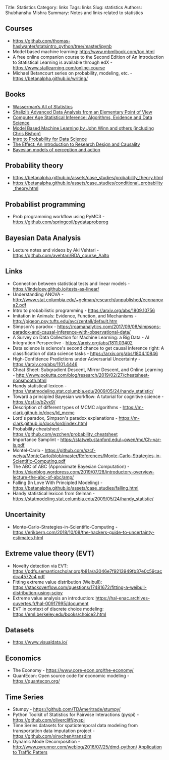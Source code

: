 Title: Statistics
Category: links
Tags: links
Slug: statistics
Authors: Shubhanshu Mishra
Summary: Notes and links related to statistics

## Courses

* https://github.com/thomas-haslwanter/statsintro_python/tree/master/ipynb
* Model based machine learning: http://www.mbmlbook.com/toc.html
* A free online companion course to the Second Edition of An Introduction to Statistical Learning is available through edX - https://www.statlearning.com/online-course
* Michael Betancourt series on probability, modeling, etc. - https://betanalpha.github.io/writing/

## Books

* [Wasserman’s All of Statistics](http://www.stat.cmu.edu/~larry/all-of-statistics/)
* [Shalizi’s Advanced Data Analysis from an Elementary Point of View](http://www.stat.cmu.edu/~cshalizi/ADAfaEPoV/ADAfaEPoV.pdf)
* [Computer Age Statistical Inference: Algorithms, Evidence and Data Science](https://web.stanford.edu/~hastie/CASI/)
* [Model Based Machine Learning by John Winn and others (including Chris Bishop)](http://www.mbmlbook.com/toc.html)
* [Intro to Probability for Data Science](https://probability4datascience.com/index.html)
* [The Effect: An Introduction to Research Design and Causality](https://theeffectbook.net/index.html)
* [Bayesian models of perception and action](https://www.cns.nyu.edu/malab/bayesianbook.html)

## Probability theory

* https://betanalpha.github.io/assets/case_studies/probability_theory.html
* https://betanalpha.github.io/assets/case_studies/conditional_probability_theory.html

## Probabilist programming

* Prob programming workflow using PyMC3 - https://github.com/springcoil/pydataprobprog

## Bayesian Data Analysis

* Lecture notes and videos by Aki Vehtari - https://github.com/avehtari/BDA_course_Aalto

## Links

* Connection between statistical tests and linear models - https://lindeloev.github.io/tests-as-linear/
* Understanding ANOVA - http://www.stat.columbia.edu/~gelman/research/unpublished/econanova2.pdf
* Intro to probabilistic programming - https://arxiv.org/abs/1809.10756
* Imitation in Animals: Evidence, Function, and Mechanisms - http://pigeon.psy.tufts.edu/avc/zentall/default.htm
* Simpson's paradox - https://roamanalytics.com/2017/09/08/simpsons-paradox-and-causal-inference-with-observational-data/
* A Survey on Data Collection for Machine Learning: a Big Data - AI Integration Perspective - https://arxiv.org/abs/1811.03402
* Data science is science's second chance to get causal inference right: A classification of data science tasks - https://arxiv.org/abs/1804.10846
* High-Confidence Predictions under Adversarial Uncertainty - https://arxiv.org/abs/1101.4446
* Cheat Sheet: Subgradient Descent, Mirror Descent, and Online Learning - http://www.pokutta.com/blog/research/2019/02/27/cheatsheet-nonsmooth.html
* Handy statistical lexicon - https://statmodeling.stat.columbia.edu/2009/05/24/handy_statistic/
* Toward a principled Bayesian workflow: A tutorial for cognitive science - https://osf.io/b2vx9/
* Description of different types of MCMC algorithms - https://m-clark.github.io/docs/ld_mcmc
* Lord's paradox, Simpson's paradox explanations - https://m-clark.github.io/docs/lord/index.html
* Probability cheatsheet - https://github.com/wzchen/probability_cheatsheet
* Importance Samplint - https://statweb.stanford.edu/~owen/mc/Ch-var-is.pdf
* Montel-Carlo - https://github.com/szcf-weiya/MonteCarlo/blob/master/References/Monte-Carlo-Strategies-in-Scientific-Computing.pdf
* The ABC of ABC (Approximate Bayesian Computation) - https://xianblog.wordpress.com/2019/07/28/introductory-overview-lecture-the-abc-of-abc/amp/
* Falling (In Love With Principled Modeling) - https://betanalpha.github.io/assets/case_studies/falling.html
* Handy statistical lexicon from Gelman - https://statmodeling.stat.columbia.edu/2009/05/24/handy_statistic/

## Uncertainity

* Monte-Carlo-Strategies-in-Scientific-Computing - https://erikbern.com/2018/10/08/the-hackers-guide-to-uncertainty-estimates.html

## Extreme value theory (EVT)

* Novelty detection via EVT: https://pdfs.semanticscholar.org/b81a/a3046e7f9213949fb37e0c59cacdca4572c4.pdf
* Fitting extreme value distribution (Weibull): https://stackoverflow.com/questions/17481672/fitting-a-weibull-distribution-using-scipy
* Extreme value analysis an introduction: https://hal-enac.archives-ouvertes.fr/hal-00917995/document
* EVT in context of discrete choice modeling: https://eml.berkeley.edu/books/choice2.html


## Datasets

* https://www.visualdata.io/


## Economics

* The Economy - https://www.core-econ.org/the-economy/
* QuantEcon: Open source code for economic modeling - https://quantecon.org/

## Time Series

* Stumpy - https://github.com/TDAmeritrade/stumpy/
* Python Toolkit of Statistics for Pairwise Interactions (pyspi) - https://github.com/olivercliff/pyspi
* Time Series datasets for spatiotemporal data modeling from transportation data imputation project - https://github.com/xinychen/transdim
* Dynamic Mode Decomposition - http://www.pyrunner.com/weblog/2016/07/25/dmd-python/ [Application to Traffic Patters](https://towardsdatascience.com/dynamic-mode-decomposition-for-spatiotemporal-traffic-speed-time-series-in-seattle-freeway-b0ba97e81c2c)
